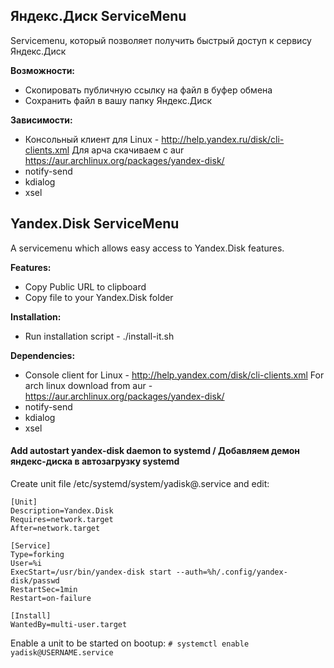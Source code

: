 Яндекс.Диск ServiceMenu 
-------------------------
Servicemenu, который позволяет получить быстрый доступ к сервису Яндекс.Диск

**Возможности:**
* Скопировать публичную ссылку на файл в буфер обмена
* Сохранить файл в вашу папку Яндекс.Диск

**Зависимости:**
* Консольный клиент для Linux - http://help.yandex.ru/disk/cli-clients.xml
  Для арча скачиваем с aur https://aur.archlinux.org/packages/yandex-disk/
* notify-send
* kdialog
* xsel


Yandex.Disk ServiceMenu
-----------------------
A servicemenu which allows easy access to Yandex.Disk features.

**Features:**
* Copy Public URL to clipboard
* Copy file to your Yandex.Disk folder

**Installation:**
* Run installation script - ./install-it.sh

**Dependencies:**
* Console client for Linux - http://help.yandex.com/disk/cli-clients.xml
  For arch linux download from aur - https://aur.archlinux.org/packages/yandex-disk/
* notify-send
* kdialog
* xsel

#### Add autostart yandex-disk daemon to systemd / Добавляем демон яндекс-диска в автозагрузку systemd

Create unit file /etc/systemd/system/yadisk@.service and edit:

```
[Unit]
Description=Yandex.Disk
Requires=network.target
After=network.target

[Service]
Type=forking
User=%i
ExecStart=/usr/bin/yandex-disk start --auth=%h/.config/yandex-disk/passwd
RestartSec=1min
Restart=on-failure

[Install]
WantedBy=multi-user.target
```

Enable a unit to be started on bootup: 
```# systemctl enable yadisk@USERNAME.service ```
